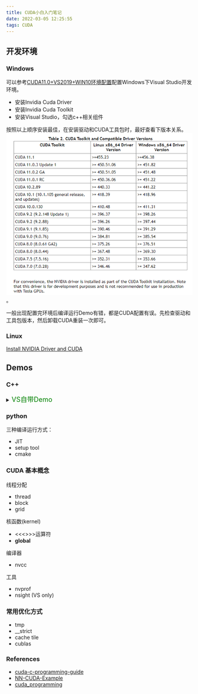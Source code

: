 ```yaml
---
title: CUDA小白入门笔记
date: 2022-03-05 12:25:55
tags: CUDA
---
```


## 开发环境
### Windows
可以参考[CUDA11.0+VS2019+WIN10环境配置](https://www.bilibili.com/read/cv7335974)配置Windows下Visual Studio开发环境。
- 安装Invidia Cuda Driver
- 安装Invidia Cuda Toolkit
- 安装Visual Studio，勾选c++相关组件

按照以上顺序安装最佳，在安装驱动和CUDA工具包时，最好查看下版本关系。
![driver_toolkit_compatibility](https://raw.githubusercontent.com/AllentDan/ImageBase/main/cuda/driver_toolkit_compatibility.png)。

一般出现配置完环境后编译运行Demo有错，都是CUDA配置有误。先检查驱动和工具包版本，然后卸载CUDA重装一次即可。
### Linux
[Install NVIDIA Driver and CUDA](https://gist.github.com/wangruohui/df039f0dc434d6486f5d4d098aa52d07)
## Demos
### C++
<details> 
<summary><font size="4" color="green">VS自带Demo</font></summary> 
<pre><code class="language-cpp">
#include "cuda_runtime.h"
#include "device_launch_parameters.h"

#include <stdio.h>

cudaError_t addWithCuda(int *c, const int *a, const int *b, unsigned int size);

__global__ void addKernel(int *c, const int *a, const int *b)
{
    int i = threadIdx.x;
    c[i] = a[i] + b[i];
}

int main()
{
    const int arraySize = 5;
    const int a[arraySize] = { 1, 2, 3, 4, 5 };
    const int b[arraySize] = { 10, 20, 30, 40, 50 };
    int c[arraySize] = { 0 };

    // Add vectors in parallel.
    cudaError_t cudaStatus = addWithCuda(c, a, b, arraySize);
    if (cudaStatus != cudaSuccess) {
        fprintf(stderr, "addWithCuda failed!");
        return 1;
    }

    printf("{1,2,3,4,5} + {10,20,30,40,50} = {%d,%d,%d,%d,%d}\n",
        c[0], c[1], c[2], c[3], c[4]);

    // cudaDeviceReset must be called before exiting in order for profiling and
    // tracing tools such as Nsight and Visual Profiler to show complete traces.
    cudaStatus = cudaDeviceReset();
    if (cudaStatus != cudaSuccess) {
        fprintf(stderr, "cudaDeviceReset failed!");
        return 1;
    }

    return 0;
}

// Helper function for using CUDA to add vectors in parallel.
cudaError_t addWithCuda(int *c, const int *a, const int *b, unsigned int size)
{
    int *dev_a = 0;
    int *dev_b = 0;
    int *dev_c = 0;
    cudaError_t cudaStatus;

    // Choose which GPU to run on, change this on a multi-GPU system.
    cudaStatus = cudaSetDevice(0);
    if (cudaStatus != cudaSuccess) {
        fprintf(stderr, "cudaSetDevice failed!  Do you have a CUDA-capable GPU installed?");
        goto Error;
    }

    // Allocate GPU buffers for three vectors (two input, one output)    .
    cudaStatus = cudaMalloc((void**)&dev_c, size * sizeof(int));
    if (cudaStatus != cudaSuccess) {
        fprintf(stderr, "cudaMalloc failed!");
        goto Error;
    }

    cudaStatus = cudaMalloc((void**)&dev_a, size * sizeof(int));
    if (cudaStatus != cudaSuccess) {
        fprintf(stderr, "cudaMalloc failed!");
        goto Error;
    }

    cudaStatus = cudaMalloc((void**)&dev_b, size * sizeof(int));
    if (cudaStatus != cudaSuccess) {
        fprintf(stderr, "cudaMalloc failed!");
        goto Error;
    }

    // Copy input vectors from host memory to GPU buffers.
    cudaStatus = cudaMemcpy(dev_a, a, size * sizeof(int), cudaMemcpyHostToDevice);
    if (cudaStatus != cudaSuccess) {
        fprintf(stderr, "cudaMemcpy failed!");
        goto Error;
    }

    cudaStatus = cudaMemcpy(dev_b, b, size * sizeof(int), cudaMemcpyHostToDevice);
    if (cudaStatus != cudaSuccess) {
        fprintf(stderr, "cudaMemcpy failed!");
        goto Error;
    }

    // Launch a kernel on the GPU with one thread for each element.
    addKernel<<<1, size>>>(dev_c, dev_a, dev_b);

    // Check for any errors launching the kernel
    cudaStatus = cudaGetLastError();
    if (cudaStatus != cudaSuccess) {
        fprintf(stderr, "addKernel launch failed: %s\n", cudaGetErrorString(cudaStatus));
        goto Error;
    }
    
    // cudaDeviceSynchronize waits for the kernel to finish, and returns
    // any errors encountered during the launch.
    cudaStatus = cudaDeviceSynchronize();
    if (cudaStatus != cudaSuccess) {
        fprintf(stderr, "cudaDeviceSynchronize returned error code %d after launching addKernel!\n", cudaStatus);
        goto Error;
    }

    // Copy output vector from GPU buffer to host memory.
    cudaStatus = cudaMemcpy(c, dev_c, size * sizeof(int), cudaMemcpyDeviceToHost);
    if (cudaStatus != cudaSuccess) {
        fprintf(stderr, "cudaMemcpy failed!");
        goto Error;
    }

Error:
    cudaFree(dev_c);
    cudaFree(dev_a);
    cudaFree(dev_b);
    
    return cudaStatus;
}
</code>
</pre> </details>

### python
三种编译运行方式：
- JIT
- setup tool
- cmake

### CUDA 基本概念
线程分配
- thread
- block
- grid

核函数(kernel)
- <<<>>>运算符
- __global__

编译器
- nvcc

工具
- nvprof
- nsight (VS only)
### 常用优化方式
- tmp
- __strict
- cache tile
- cublas


### References
- [cuda-c-programming-guide](https://docs.nvidia.com/cuda/cuda-c-programming-guide/index.html)
- [NN-CUDA-Example](git@github.com:godweiyang/NN-CUDA-Example.git)
- [cuda_programming](git@github.com:CoffeeBeforeArch/cuda_programming.git)
